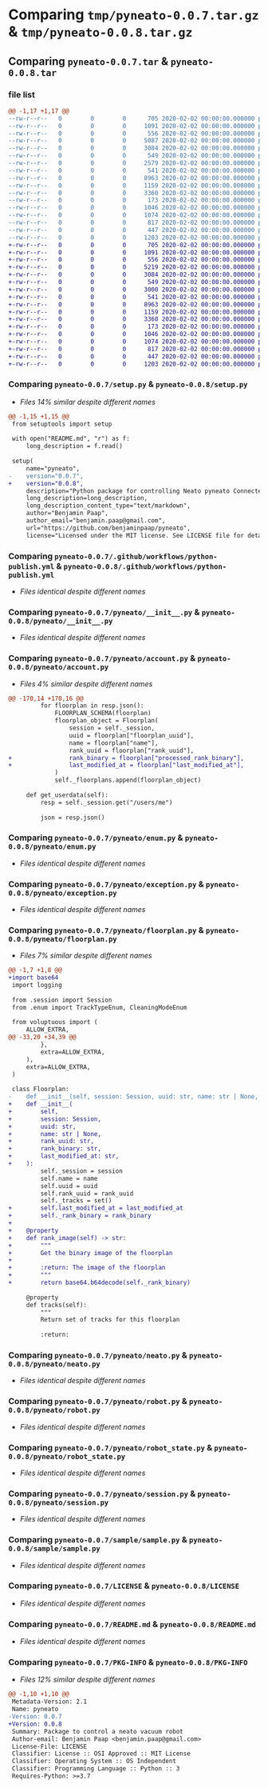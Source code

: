 # Comparing `tmp/pyneato-0.0.7.tar.gz` & `tmp/pyneato-0.0.8.tar.gz`

## Comparing `pyneato-0.0.7.tar` & `pyneato-0.0.8.tar`

### file list

```diff
@@ -1,17 +1,17 @@
--rw-r--r--   0        0        0      705 2020-02-02 00:00:00.000000 pyneato-0.0.7/setup.py
--rw-r--r--   0        0        0     1091 2020-02-02 00:00:00.000000 pyneato-0.0.7/.github/workflows/python-publish.yml
--rw-r--r--   0        0        0      556 2020-02-02 00:00:00.000000 pyneato-0.0.7/pyneato/__init__.py
--rw-r--r--   0        0        0     5087 2020-02-02 00:00:00.000000 pyneato-0.0.7/pyneato/account.py
--rw-r--r--   0        0        0     3084 2020-02-02 00:00:00.000000 pyneato-0.0.7/pyneato/enum.py
--rw-r--r--   0        0        0      549 2020-02-02 00:00:00.000000 pyneato-0.0.7/pyneato/exception.py
--rw-r--r--   0        0        0     2579 2020-02-02 00:00:00.000000 pyneato-0.0.7/pyneato/floorplan.py
--rw-r--r--   0        0        0      541 2020-02-02 00:00:00.000000 pyneato-0.0.7/pyneato/neato.py
--rw-r--r--   0        0        0     8963 2020-02-02 00:00:00.000000 pyneato-0.0.7/pyneato/robot.py
--rw-r--r--   0        0        0     1159 2020-02-02 00:00:00.000000 pyneato-0.0.7/pyneato/robot_state.py
--rw-r--r--   0        0        0     3360 2020-02-02 00:00:00.000000 pyneato-0.0.7/pyneato/session.py
--rw-r--r--   0        0        0      173 2020-02-02 00:00:00.000000 pyneato-0.0.7/pyneato/version.py
--rw-r--r--   0        0        0     1046 2020-02-02 00:00:00.000000 pyneato-0.0.7/sample/sample.py
--rw-r--r--   0        0        0     1074 2020-02-02 00:00:00.000000 pyneato-0.0.7/LICENSE
--rw-r--r--   0        0        0      817 2020-02-02 00:00:00.000000 pyneato-0.0.7/README.md
--rw-r--r--   0        0        0      447 2020-02-02 00:00:00.000000 pyneato-0.0.7/pyproject.toml
--rw-r--r--   0        0        0     1203 2020-02-02 00:00:00.000000 pyneato-0.0.7/PKG-INFO
+-rw-r--r--   0        0        0      705 2020-02-02 00:00:00.000000 pyneato-0.0.8/setup.py
+-rw-r--r--   0        0        0     1091 2020-02-02 00:00:00.000000 pyneato-0.0.8/.github/workflows/python-publish.yml
+-rw-r--r--   0        0        0      556 2020-02-02 00:00:00.000000 pyneato-0.0.8/pyneato/__init__.py
+-rw-r--r--   0        0        0     5219 2020-02-02 00:00:00.000000 pyneato-0.0.8/pyneato/account.py
+-rw-r--r--   0        0        0     3084 2020-02-02 00:00:00.000000 pyneato-0.0.8/pyneato/enum.py
+-rw-r--r--   0        0        0      549 2020-02-02 00:00:00.000000 pyneato-0.0.8/pyneato/exception.py
+-rw-r--r--   0        0        0     3000 2020-02-02 00:00:00.000000 pyneato-0.0.8/pyneato/floorplan.py
+-rw-r--r--   0        0        0      541 2020-02-02 00:00:00.000000 pyneato-0.0.8/pyneato/neato.py
+-rw-r--r--   0        0        0     8963 2020-02-02 00:00:00.000000 pyneato-0.0.8/pyneato/robot.py
+-rw-r--r--   0        0        0     1159 2020-02-02 00:00:00.000000 pyneato-0.0.8/pyneato/robot_state.py
+-rw-r--r--   0        0        0     3360 2020-02-02 00:00:00.000000 pyneato-0.0.8/pyneato/session.py
+-rw-r--r--   0        0        0      173 2020-02-02 00:00:00.000000 pyneato-0.0.8/pyneato/version.py
+-rw-r--r--   0        0        0     1046 2020-02-02 00:00:00.000000 pyneato-0.0.8/sample/sample.py
+-rw-r--r--   0        0        0     1074 2020-02-02 00:00:00.000000 pyneato-0.0.8/LICENSE
+-rw-r--r--   0        0        0      817 2020-02-02 00:00:00.000000 pyneato-0.0.8/README.md
+-rw-r--r--   0        0        0      447 2020-02-02 00:00:00.000000 pyneato-0.0.8/pyproject.toml
+-rw-r--r--   0        0        0     1203 2020-02-02 00:00:00.000000 pyneato-0.0.8/PKG-INFO
```

### Comparing `pyneato-0.0.7/setup.py` & `pyneato-0.0.8/setup.py`

 * *Files 14% similar despite different names*

```diff
@@ -1,15 +1,15 @@
 from setuptools import setup
 
 with open("README.md", "r") as f:
     long_description = f.read()
 
 setup(
     name="pyneato",
-    version="0.0.7",
+    version="0.0.8",
     description="Python package for controlling Neato pyneato Connected vacuum robot",
     long_description=long_description,
     long_description_content_type="text/markdown",
     author="Benjamin Paap",
     author_email="benjamin.paap@gmail.com",
     url="https://github.com/benjaminpaap/pyneato",
     license="Licensed under the MIT license. See LICENSE file for details",
```

### Comparing `pyneato-0.0.7/.github/workflows/python-publish.yml` & `pyneato-0.0.8/.github/workflows/python-publish.yml`

 * *Files identical despite different names*

### Comparing `pyneato-0.0.7/pyneato/__init__.py` & `pyneato-0.0.8/pyneato/__init__.py`

 * *Files identical despite different names*

### Comparing `pyneato-0.0.7/pyneato/account.py` & `pyneato-0.0.8/pyneato/account.py`

 * *Files 4% similar despite different names*

```diff
@@ -170,14 +170,16 @@
         for floorplan in resp.json():
             FLOORPLAN_SCHEMA(floorplan)
             floorplan_object = Floorplan(
                 session = self._session,
                 uuid = floorplan["floorplan_uuid"],
                 name = floorplan["name"],
                 rank_uuid = floorplan["rank_uuid"],
+                rank_binary = floorplan["processed_rank_binary"],
+                last_modified_at = floorplan["last_modified_at"],
             )
             self._floorplans.append(floorplan_object)
 
     def get_userdata(self):
         resp = self._session.get("/users/me")
 
         json = resp.json()
```

### Comparing `pyneato-0.0.7/pyneato/enum.py` & `pyneato-0.0.8/pyneato/enum.py`

 * *Files identical despite different names*

### Comparing `pyneato-0.0.7/pyneato/exception.py` & `pyneato-0.0.8/pyneato/exception.py`

 * *Files identical despite different names*

### Comparing `pyneato-0.0.7/pyneato/floorplan.py` & `pyneato-0.0.8/pyneato/floorplan.py`

 * *Files 7% similar despite different names*

```diff
@@ -1,7 +1,8 @@
+import base64
 import logging
 
 from .session import Session
 from .enum import TrackTypeEnum, CleaningModeEnum
 
 from voluptuous import (
     ALLOW_EXTRA,
@@ -33,20 +34,39 @@
         },
         extra=ALLOW_EXTRA,
     ),
     extra=ALLOW_EXTRA,
 )
 
 class Floorplan:
-    def __init__(self, session: Session, uuid: str, name: str | None, rank_uuid: str):
+    def __init__(
+        self,
+        session: Session,
+        uuid: str,
+        name: str | None,
+        rank_uuid: str,
+        rank_binary: str,
+        last_modified_at: str,
+    ):
         self._session = session
         self.name = name
         self.uuid = uuid
         self.rank_uuid = rank_uuid
         self._tracks = set()
+        self.last_modified_at = last_modified_at
+        self._rank_binary = rank_binary
+
+    @property
+    def rank_image(self) -> str:
+        """
+        Get the binary image of the floorplan
+
+        :return: The image of the floorplan
+        """
+        return base64.b64decode(self._rank_binary)
 
     @property
     def tracks(self):
         """
         Return set of tracks for this floorplan
 
         :return:
```

### Comparing `pyneato-0.0.7/pyneato/neato.py` & `pyneato-0.0.8/pyneato/neato.py`

 * *Files identical despite different names*

### Comparing `pyneato-0.0.7/pyneato/robot.py` & `pyneato-0.0.8/pyneato/robot.py`

 * *Files identical despite different names*

### Comparing `pyneato-0.0.7/pyneato/robot_state.py` & `pyneato-0.0.8/pyneato/robot_state.py`

 * *Files identical despite different names*

### Comparing `pyneato-0.0.7/pyneato/session.py` & `pyneato-0.0.8/pyneato/session.py`

 * *Files identical despite different names*

### Comparing `pyneato-0.0.7/sample/sample.py` & `pyneato-0.0.8/sample/sample.py`

 * *Files identical despite different names*

### Comparing `pyneato-0.0.7/LICENSE` & `pyneato-0.0.8/LICENSE`

 * *Files identical despite different names*

### Comparing `pyneato-0.0.7/README.md` & `pyneato-0.0.8/README.md`

 * *Files identical despite different names*

### Comparing `pyneato-0.0.7/PKG-INFO` & `pyneato-0.0.8/PKG-INFO`

 * *Files 12% similar despite different names*

```diff
@@ -1,10 +1,10 @@
 Metadata-Version: 2.1
 Name: pyneato
-Version: 0.0.7
+Version: 0.0.8
 Summary: Package to control a neato vacuum robot
 Author-email: Benjamin Paap <benjamin.paap@gmail.com>
 License-File: LICENSE
 Classifier: License :: OSI Approved :: MIT License
 Classifier: Operating System :: OS Independent
 Classifier: Programming Language :: Python :: 3
 Requires-Python: >=3.7
```

